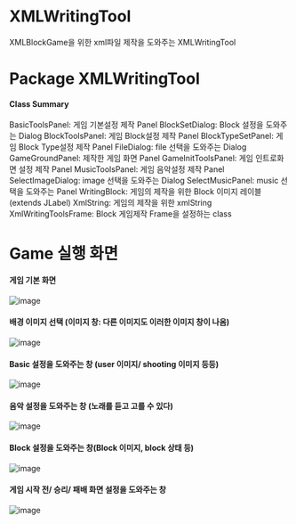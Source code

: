 # XMLWritingTool
XMLBlockGame을 위한 xml파일 제작을 도와주는 XMLWritingTool

# Package XMLWritingTool

<h4>Class Summary</h4>
BasicToolsPanel: 게임 기본설정 제작 Panel
BlockSetDialog: Block 설정을 도와주는 Dialog
BlockToolsPanel: 게임 Block설정 제작 Panel
BlockTypeSetPanel: 게임 Block Type설정 제작 Panel
FileDialog: file 선택을 도와주는 Dialog
GameGroundPanel: 제작한 게임 화면 Panel
GameInitToolsPanel: 게임 인트로화면 설정 제작 Panel
MusicToolsPanel: 게임 음악설정 제작 Panel
SelectImageDialog: image 선택을 도와주는 Dialog
SelectMusicPanel: music 선택을 도와주는 Panel
WritingBlock: 게임의 제작을 위한 Block 이미지 레이블 (extends JLabel)
XmlString: 게임의 제작을 위한 xmlString
XmlWritingToolsFrame: Block 게임제작 Frame을 설정하는 class

# Game 실행 화면

<h4>게임 기본 화면</h4>

![image](https://user-images.githubusercontent.com/109158497/199746733-5e78f7cc-1dcc-40a6-88aa-ecb762442c2b.png)

<h4>배경 이미지 선택 (이미지 창: 다른 이미지도 이러한 이미지 창이 나옴)</h4>

![image](https://user-images.githubusercontent.com/109158497/199746859-3c76f23f-3b65-40e1-bfda-5f9492f67107.png)

<h4>Basic 설정을 도와주는 창 (user 이미지/ shooting 이미지 등등)</h4>

![image](https://user-images.githubusercontent.com/109158497/199747048-4912f071-b5bd-45fd-bbc0-44a52404abe6.png)

<h4>음악 설정을 도와주는 창 (노래를 듣고 고를 수 있다)</h4>

![image](https://user-images.githubusercontent.com/109158497/199747257-9c7896f6-53e8-46db-8020-6de0759b6c68.png)

<h4>Block 설정을 도와주는 창(Block 이미지, block 상태 등)</h4>

![image](https://user-images.githubusercontent.com/109158497/199745780-e02bc0a1-f696-4430-a185-d13fea569481.png)

<h4>게임 시작 전/ 승리/ 패배 화면 설정을 도와주는 창</h4>

![image](https://user-images.githubusercontent.com/109158497/199746318-7ec4636c-e2ed-4fe7-95d2-c7396f3d2505.png)


